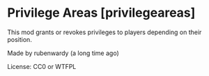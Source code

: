 # Privilege Areas [privilegeareas]

This mod grants or revokes privileges to players depending on their position.

Made by rubenwardy (a long time ago)

License: CC0 or WTFPL
